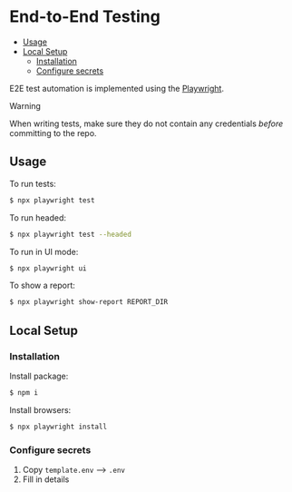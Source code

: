 # End-to-End Testing

- [Usage](#usage)
- [Local Setup](#local-setup)
  - [Installation](#installation)
  - [Configure secrets](#configure-secrets)

E2E test automation is implemented using the [Playwright](https://playwright.dev/).

> [!WARNING]
> When writing tests, make sure they do not contain any credentials _before_ committing to the repo.

## Usage

To run tests:

```bash
$ npx playwright test
```

To run headed:

```bash
$ npx playwright test --headed
```

To run in UI mode:

```bash
$ npx playwright ui
```

To show a report:

```bash
$ npx playwright show-report REPORT_DIR
```

## Local Setup

### Installation

Install package:

```bash
$ npm i
```

Install browsers:

```bash
$ npx playwright install
```

### Configure secrets

1. Copy `template.env` --> `.env`
2. Fill in details
